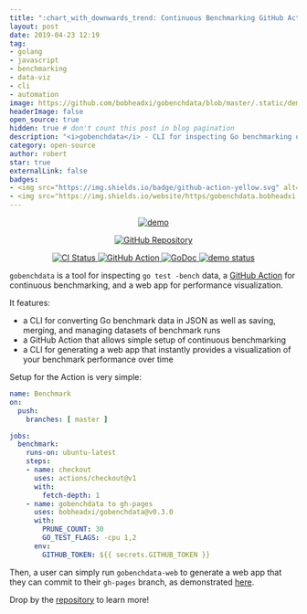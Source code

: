 ```yaml
---
title: ":chart_with_downwards_trend: Continuous Benchmarking GitHub Action"
layout: post
date: 2019-04-23 12:19
tag:
- golang
- javascript
- benchmarking
- data-viz
- cli
- automation
image: https://github.com/bobheadxi/gobenchdata/blob/master/.static/demo-chart.png?raw=true
headerImage: false
open_source: true
hidden: true # don't count this post in blog pagination
description: "<i>gobenchdata</i> - CLI for inspecting Go benchmarking outputs, GitHub Action for continuous benchmarking, and web app for performance visualization"
category: open-source
author: robert
star: true
externalLink: false
badges:
- <img src="https://img.shields.io/badge/github-action-yellow.svg" alt="GitHub Action" />
- <img src="https://img.shields.io/website/https/gobenchdata.bobheadxi.dev.svg?down_color=grey&down_message=offline&label=demo&up_message=live" alt="demo status">
---
```


<p align="center">
  <a href="https://gobenchdata.bobheadxi.dev"> 
    <img src="https://github.com/bobheadxi/gobenchdata/blob/master/.static/demo-chart.png?raw=true" alt="demo">
  </a>
</p>

<p align="center">
  <a href="https://github.com/bobheadxi/gobenchdata">    
    <img src="https://img.shields.io/badge/github-gobenchdata-red.svg?style=for-the-badge" alt="GitHub Repository"/>
  </a>
</p>

<p align="center">
  <a href="https://dev.azure.com/bobheadxi/bobheadxi/_build/latest?definitionId=7&branchName=master">
    <img src="https://dev.azure.com/bobheadxi/bobheadxi/_apis/build/status/bobheadxi.gobenchdata?branchName=master" alt="CI Status" />
  </a>
  <a href="https://bobheadxi.dev/r/gobenchdata">
    <img src="https://img.shields.io/badge/view-github%20action-yellow.svg" alt="GitHub Action" />
  </a>
  <a href="https://godoc.org/github.com/bobheadxi/gobenchdata">
    <img src="https://godoc.org/github.com/bobheadxi/gobenchdata?status.svg" alt="GoDoc" />
  </a>
  <a href="https://gobenchdata.bobheadxi.dev/">
    <img src="https://img.shields.io/website/https/gobenchdata.bobheadxi.dev.svg?down_color=grey&down_message=offline&label=demo&up_message=live" alt="demo status">
  </a>
</p>

`gobenchdata` is a tool for inspecting `go test -bench` data, a
[GitHub Action](https://github.com/features/actions) for continuous benchmarking,
and a web app for performance visualization.

It features:

* a CLI for converting Go benchmark data in JSON as well as saving, merging, and
  managing datasets of benchmark runs
* a GitHub Action that allows simple setup of continuous benchmarking
* a CLI for generating a web app that instantly provides a visualization of your
  benchmark performance over time

Setup for the Action is very simple:

```yml
name: Benchmark
on:
  push:
    branches: [ master ]

jobs:
  benchmark:
    runs-on: ubuntu-latest
    steps:
    - name: checkout
      uses: actions/checkout@v1
      with:
        fetch-depth: 1
    - name: gobenchdata to gh-pages
      uses: bobheadxi/gobenchdata@v0.3.0
      with:
        PRUNE_COUNT: 30
        GO_TEST_FLAGS: -cpu 1,2
      env:
        GITHUB_TOKEN: ${{ secrets.GITHUB_TOKEN }}
```

Then, a user can simply run `gobenchdata-web` to generate a web app that they
can commit to their `gh-pages` branch, as demonstrated [here](https://gobenchdata.bobheadxi.dev).

Drop by the [repository](https://github.com/bobheadxi/gobenchdata) to learn more!

<br />
